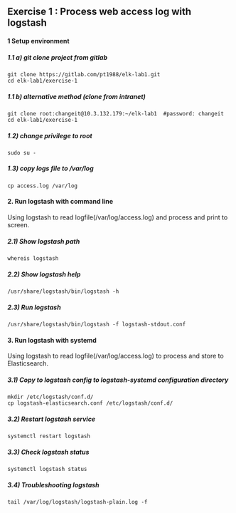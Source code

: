 ## Exercise 1 : Process web access log with logstash

#### 1 Setup environment

##### 1.1 a) git clone project from gitlab
```
git clone https://gitlab.com/pt1988/elk-lab1.git
cd elk-lab1/exercise-1
```

##### 1.1 b) alternative method (clone from intranet)
```
git clone root:changeit@10.3.132.179:~/elk-lab1  #password: changeit
cd elk-lab1/exercise-1
```

##### 1.2) change privilege to root
```
sudo su -
```

##### 1.3) copy logs file to /var/log
```
cp access.log /var/log
```

#### 2. Run logstash with command line
Using logstash to read logfile(/var/log/access.log) and process and print to screen.

##### 2.1) Show logstash path
```
whereis logstash
```

##### 2.2) Show logstash help
```
/usr/share/logstash/bin/logstash -h
```

##### 2.3) Run logstash 
```
/usr/share/logstash/bin/logstash -f logstash-stdout.conf
```

#### 3. Run logstash with systemd 
Using logstash to read logfile(/var/log/access.log) to process and store to Elasticsearch.

##### 3.1) Copy to logstash config to logstash-systemd configuration directory
```
mkdir /etc/logstash/conf.d/
cp logstash-elasticsearch.conf /etc/logstash/conf.d/
```

##### 3.2) Restart logstash service
```
systemctl restart logstash
```

##### 3.3) Check logstash status
```
systemctl logstash status
```

##### 3.4) Troubleshooting logstash
```
tail /var/log/logstash/logstash-plain.log -f
```
